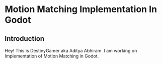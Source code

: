 # Motion Matching Implementation In Godot

## Introduction

Hey! This is DestinyGamer aka Aditya Abhiram. I am working on Implementation of Motion Matching in Godot.